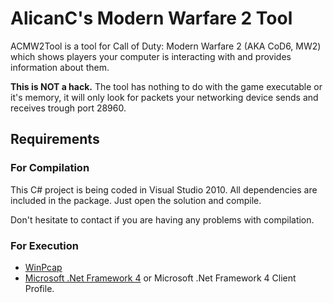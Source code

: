 AlicanC's Modern Warfare 2 Tool
===============================

ACMW2Tool is a tool for Call of Duty: Modern Warfare 2 (AKA CoD6, MW2) which shows players your computer is interacting with and provides information about them.

<b>This is NOT a hack.</b> The tool has nothing to do with the game executable or it's memory, it will only look for packets your networking device sends and receives trough port 28960.

Requirements
------------

### For Compilation

This C# project is being coded in Visual Studio 2010. All dependencies are included in the package. Just open the solution and compile.

Don't hesitate to contact if you are having any problems with compilation.

### For Execution

* [WinPcap](http://www.winpcap.org/)
* [Microsoft .Net Framework 4](http://www.microsoft.com/download/en/details.aspx?displaylang=en&id=17718) or Microsoft .Net Framework 4 Client Profile.